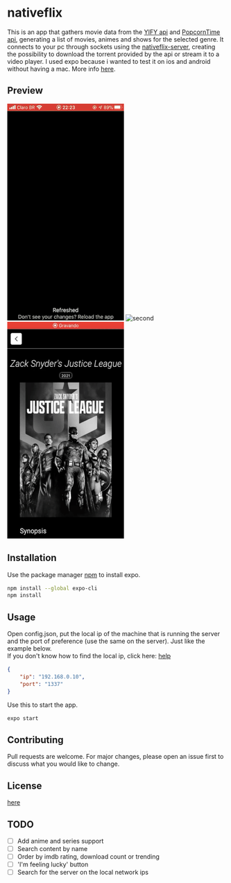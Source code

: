 # nativeflix

This is an app that gathers movie data from the [YIFY api](https://yts.mx/api) and [PopcornTime api](https://popcorntime.api-docs.io/api/), generating a list of movies, animes and shows for the selected genre. It connects to your pc through sockets using the [nativeflix-server](https://github.com/msmaiaa/nativeflix-server), creating the possibility to download the torrent provided by the api or stream it to a video player. I used expo because i wanted to test it on ios and android without having a mac. More info [here](https://github.com/msmaiaa/nativeflix-server).

## Preview

![first](./assets/git/first.gif)
![second](./assets/git/second.gif)
![third](./assets/git/third.gif)

## Installation

Use the package manager [npm](https://www.npmjs.com/) to install expo.

```bash
npm install --global expo-cli
npm install
```

## Usage

Open config.json, put the local ip of the machine that is running the server and the port of preference (use the same on the server). Just like the example below.  
If you don't know how to find the local ip, click here: [help](https://lifehacker.com/how-to-find-your-local-and-external-ip-address-5833108#:~:text=Open%20up%20the%20Command%20Prompt,is%20your%20local%20IP%20address.)
```json
{
    "ip": "192.168.0.10",
    "port": "1337"
}
```

Use this to start the app.
```bash
expo start
```

## Contributing
Pull requests are welcome. For major changes, please open an issue first to discuss what you would like to change.

## License
[here](https://github.com/msmaiaa/nativeflix/blob/main/LICENSE)

## TODO
- [ ] Add anime and series support
- [ ] Search content by name
- [ ] Order by imdb rating, download count or trending
- [ ] 'I'm feeling lucky' button
- [ ] Search for the server on the local network ips
